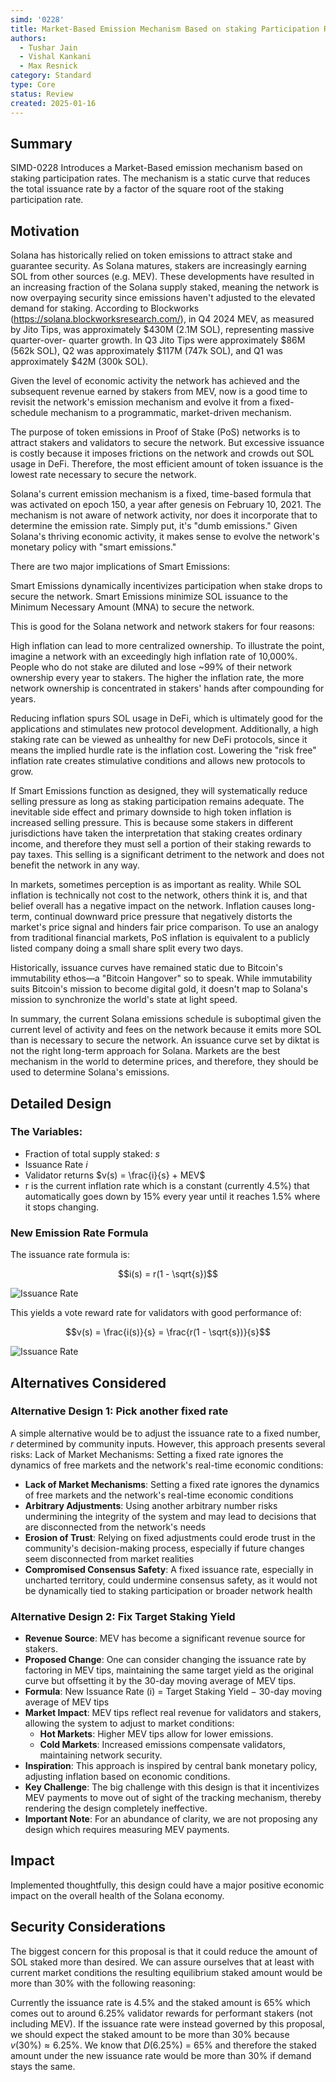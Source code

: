 ```yaml
---
simd: '0228'
title: Market-Based Emission Mechanism Based on staking Participation Rate
authors:
  - Tushar Jain
  - Vishal Kankani
  - Max Resnick
category: Standard
type: Core
status: Review
created: 2025-01-16
---
```



## Summary

SIMD-0228 Introduces a Market-Based emission mechanism based on staking
participation rates. The mechanism is a static curve that reduces the total issuance
rate by a factor of the square root of the staking participation rate.


## Motivation

Solana has historically relied on token emissions to attract stake and guarantee security.
As Solana matures, stakers are increasingly earning SOL from other sources (e.g. MEV).
These developments have resulted in an increasing fraction of the Solana supply staked,
meaning the network is now overpaying security since emissions haven't adjusted to the elevated demand for staking.
According to Blockworks (https://solana.blockworksresearch.com/), in Q4 2024 MEV, as measured by Jito
Tips, was approximately \$430M (2.1M SOL), representing massive quarter-over-
quarter growth. In Q3 Jito Tips were approximately \$86M (562k SOL), Q2 was
approximately \$117M (747k SOL), and Q1 was approximately \$42M (300k SOL).

Given the level of economic activity the network has achieved and the subsequent
revenue earned by stakers from MEV, now is a good time to revisit the network's
emission mechanism and evolve it from a fixed-schedule mechanism to a
programmatic, market-driven mechanism.

The purpose of token emissions in Proof of Stake (PoS) networks is to attract
stakers and validators to secure the network. But excessive issuance is costly because it imposes frictions on the network and crowds out SOL usage in DeFi. Therefore, the most efficient
amount of token issuance is the lowest rate necessary to secure the
network.

Solana's current emission mechanism is a fixed, time-based formula that was
activated on epoch 150, a year after genesis on February 10, 2021. The mechanism
is not aware of network activity, nor does it incorporate that to determine the
emission rate. Simply put, it's "dumb emissions." Given Solana's thriving
economic activity, it makes sense to evolve the network's monetary policy with
"smart emissions."

There are two major implications of Smart Emissions:

Smart Emissions dynamically incentivizes participation when stake drops to
secure the network.
Smart Emissions minimize SOL issuance to the Minimum Necessary Amount (MNA) to
secure the network.

This is good for the Solana network and network stakers for four reasons:

High inflation can lead to more centralized ownership. To illustrate the point,
imagine a network with an exceedingly high inflation rate of 10,000%. People who
do not stake are diluted and lose ~99% of their network ownership every year to
stakers. The higher the inflation rate, the more network ownership is
concentrated in stakers' hands after compounding for years.

Reducing inflation spurs SOL usage in DeFi, which is ultimately good for the
applications and stimulates new protocol development. Additionally, a high
staking rate can be viewed as unhealthy for new DeFi protocols, since it means
the implied hurdle rate is the inflation cost. Lowering the "risk free"
inflation rate creates stimulative conditions and allows new protocols to grow.

If Smart Emissions function as designed, they will systematically reduce selling
pressure as long as staking participation remains adequate. The inevitable side
effect and primary downside to high token inflation is increased selling
pressure. This is because some stakers in different jurisdictions have taken the
interpretation that staking creates ordinary income, and therefore they must
sell a portion of their staking rewards to pay taxes. This selling is a
significant detriment to the network and does not benefit the network in any
way.

In markets, sometimes perception is as important as reality. While SOL inflation
is technically not cost to the network, others think it is, and that belief
overall has a negative impact on the network. Inflation causes long-term,
continual downward price pressure that negatively distorts the market's price
signal and hinders fair price comparison. To use an analogy from traditional
financial markets, PoS inflation is equivalent to a publicly listed company
doing a small share split every two days.

Historically, issuance curves have remained static due to Bitcoin's immutability
ethos—a "Bitcoin Hangover" so to speak. While immutability suits Bitcoin's
mission to become digital gold, it doesn't map to Solana's mission to
synchronize the world's state at light speed.

In summary, the current Solana emissions schedule is suboptimal given the
current level of activity and fees on the network because it emits more SOL than
is necessary to secure the network. An issuance curve set by diktat is not the
right long-term approach for Solana. Markets are the best mechanism in the world
to determine prices, and therefore, they should be used to determine Solana's
emissions.

## Detailed Design

### The Variables:

- Fraction of total supply staked: $s$
- Issuance Rate $i$
- Validator returns $v(s) = \frac{i}{s} + MEV$
- r is the current inflation rate which is a constant (currently 4.5%) that automatically goes down by 15% every year until it reaches 1.5% where it stops changing.

### New Emission Rate Formula

The issuance rate formula is:

$$i(s) = r(1 - \sqrt{s})$$

![Issuance Rate](../suporting_images/0228-market-based-emission-mechanism/issuance_rate.png)

This yields a vote reward rate for validators with good performance of:

$$v(s) = \frac{i(s)}{s} = \frac{r(1 - \sqrt{s})}{s}$$

![Issuance Rate](../suporting_images/0228-market-based-emission-mechanism/validator_returns.png)


## Alternatives Considered

### Alternative Design 1: Pick another fixed rate

A simple alternative would be to adjust the issuance rate to a fixed number, $r$
determined by community inputs. However, this approach presents several risks:
Lack of Market Mechanisms: Setting a fixed rate ignores the dynamics of free
markets and the network's real-time economic conditions:
- **Lack of Market Mechanisms**: Setting a fixed rate ignores the dynamics of free markets and the network's real-time economic conditions
- **Arbitrary Adjustments**: Using another arbitrary number risks undermining the integrity of the system and may lead to decisions that are disconnected from the network's needs
- **Erosion of Trust**: Relying on fixed adjustments could erode trust in the community's decision-making process, especially if future changes seem disconnected from market realities
- **Compromised Consensus Safety**: A fixed issuance rate, especially in uncharted territory, could undermine consensus safety, as it would not be dynamically tied to staking participation or broader network health

### Alternative Design 2: Fix Target Staking Yield

- **Revenue Source**: MEV has become a significant revenue source for stakers.
- **Proposed Change**: One can consider changing the issuance rate by factoring in MEV tips, maintaining the same target yield as the original curve but offsetting it by the 30-day moving average of MEV tips.
- **Formula**: New Issuance Rate (i) = Target Staking Yield − 30-day moving average of MEV tips
- **Market Impact**: MEV tips reflect real revenue for validators and stakers, allowing the system to adjust to market conditions:
  - **Hot Markets**: Higher MEV tips allow for lower emissions.
  - **Cold Markets**: Increased emissions compensate validators, maintaining network security.
- **Inspiration**: This approach is inspired by central bank monetary policy, adjusting inflation based on economic conditions.
- **Key Challenge**: The big challenge with this design is that it incentivizes MEV payments to move out of sight of the tracking mechanism, thereby rendering the design completely ineffective.
- **Important Note**: For an abundance of clarity, we are not proposing any design which requires measuring MEV payments.

## Impact

Implemented thoughtfully, this design could have a major positive economic
impact on the overall health of the Solana economy.

## Security Considerations

The biggest concern for this proposal is that it could reduce the amount of SOL staked more than desired. We can assure ourselves that at least with current market conditions the resulting equilibrium staked amount would be more than 30% with the following reasoning:

Currently the issuance rate is 4.5% and the staked amount is 65% which comes out to around 6.25% validator rewards for performant stakers (not including MEV). If the issuance rate were instead governed by this proposal, we should expect the staked amount to be more than 30% because $v(30\%) \approx 6.25\%$. We know that $D(6.25\%)$ = 65% and therefore the staked amount under the new issuance rate would be more than 30% if demand stays the same. 

